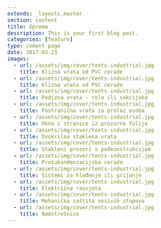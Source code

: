 ```yaml
---
extends: _layouts.master
section: content
title: Oprema
description: This is your first blog post.
categories: [feature]
type: coment page
date: 2017-03-23
images: 
  - url: /assets/img/cover/tents-industrial.jpg
    title: Klizna vrata od PVC cerade
  - url: /assets/img/cover/tents-industrial.jpg
    title: Klizna vrata od PVC cerade  
  - url: /assets/img/cover/tents-industrial.jpg
    title: Podizna vrata - rolo ili sekcijska
  - url: /assets/img/cover/tents-industrial.jpg
    title: Postranična vrata za prolaz osoba
  - url: /assets/img/cover/tents-industrial.jpg
    title: Okna i stranice iz prozorne folije
  - url: /assets/img/cover/tents-industrial.jpg
    title: Dvokrilna staklena vrata  
  - url: /assets/img/cover/tents-industrial.jpg
    title: Stakleni prozori s podkonstrukcijom
  - url: /assets/img/cover/tents-industrial.jpg
    title: Protukondenzacijska cerada
  - url: /assets/img/cover/tents-industrial.jpg
    title: Sistemi za hlađenje ili grijanje
  - url: /assets/img/cover/tents-industrial.jpg
    title: Električna rasvjeta
  - url: /assets/img/cover/tents-industrial.jpg
    title: Mehanička zaštita nosivih stupova
  - url: /assets/img/cover/tents-industrial.jpg
    title: Nadstrešnice
---
```


